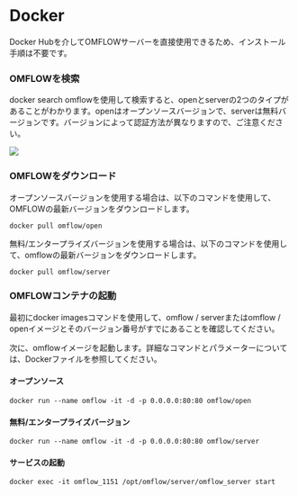 
# Docker

Docker Hubを介してOMFLOWサーバーを直接使用できるため、インストール手順は不要です。

### OMFLOWを検索

docker search omflowを使用して検索すると、openとserverの2つのタイプがあることがわかります。openはオープンソースバージョンで、serverは無料バージョンです。バージョンによって認証方法が異なりますので、ご注意ください。

![](https://syscomgo.com/wp-content/uploads/2023/11/OMFLOW_3-5_1.png)

### OMFLOWをダウンロード

オープンソースバージョンを使用する場合は、以下のコマンドを使用して、OMFLOWの最新バージョンをダウンロードします。

```
docker pull omflow/open
```

無料/エンタープライズバージョンを使用する場合は、以下のコマンドを使用して、omflowの最新バージョンをダウンロードします。

```
docker pull omflow/server
```

### OMFLOWコンテナの起動

最初にdocker imagesコマンドを使用して、omflow / serverまたはomflow / openイメージとそのバージョン番号がすでにあることを確認してください。

次に、omflowイメージを起動します。詳細なコマンドとパラメーターについては、Dockerファイルを参照してください。

#### オープンソース

```
docker run --name omflow -it -d -p 0.0.0.0:80:80 omflow/open
```

#### 無料/エンタープライズバージョン

```
docker run --name omflow -it -d -p 0.0.0.0:80:80 omflow/server
```

#### サービスの起動

```
docker exec -it omflow_1151 /opt/omflow/server/omflow_server start
```
